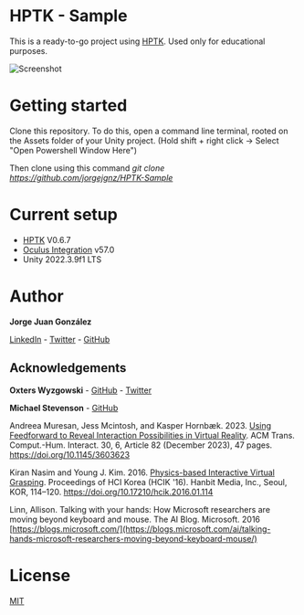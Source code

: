 # HPTK - Sample
This is a ready-to-go project using [HPTK](https://github.com/jorgejgnz/HPTK). Used only for educational purposes.

![Screenshot](https://imgur.com/iH35YoZ.jpg)

# Getting started
Clone this repository. To do this, open a command line terminal, rooted on the Assets folder of your Unity project. 
(Hold shift + right click -> Select "Open Powershell Window Here")

Then clone using this command *git clone https://github.com/jorgejgnz/HPTK-Sample*

# Current setup
- [HPTK](https://github.com/jorgejgnz/HPTK) V0.6.7
- [Oculus Integration](https://assetstore.unity.com/packages/tools/integration/oculus-integration-82022) v57.0
- Unity 2022.3.9f1 LTS

# Author
**Jorge Juan González**

[LinkedIn](https://www.linkedin.com/in/jorgejgnz/) - [Twitter](https://twitter.com/jorgejgnz) - [GitHub](https://github.com/jorgejgnz)

## Acknowledgements

**Oxters Wyzgowski** - [GitHub](https://github.com/oxters168) - [Twitter](https://twitter.com/OxGamesCo)

**Michael Stevenson** - [GitHub](https://github.com/mstevenson)

Andreea Muresan, Jess Mcintosh, and Kasper Hornbæk. 2023. [Using Feedforward to Reveal Interaction Possibilities in Virtual Reality](https://dl.acm.org/doi/full/10.1145/3603623). ACM Trans. Comput.-Hum. Interact. 30, 6, Article 82 (December 2023), 47 pages. https://doi.org/10.1145/3603623

Kiran Nasim and Young J. Kim. 2016. [Physics-based Interactive Virtual Grasping](https://dl.acm.org/doi/10.17210/hcik.2016.01.114). Proceedings of HCI Korea (HCIK '16). Hanbit Media, Inc., Seoul, KOR, 114–120. https://doi.org/10.17210/hcik.2016.01.114

Linn, Allison. Talking with your hands: How Microsoft researchers are moving beyond keyboard and mouse. The AI Blog. Microsoft. 2016
[https://blogs.microsoft.com/](https://blogs.microsoft.com/ai/talking-hands-microsoft-researchers-moving-beyond-keyboard-mouse/)

# License
[MIT](./LICENSE.md)
